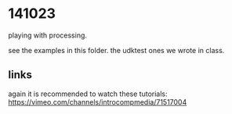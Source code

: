 141023
======

playing with processing.

see the examples in this folder. the udktest ones we wrote in class.

links
-----

again it is recommended to watch these tutorials: <https://vimeo.com/channels/introcompmedia/71517004>
